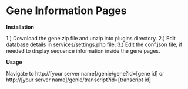 Gene Information Pages
=====================

**Installation**

1.) Download the gene.zip file and unzip into plugins directory.
2.) Edit database details in services/settings.php file.
3.) Edit the conf.json file, if needed to display sequence information inside the gene pages.

**Usage**

Navigate to http://[your server name]/genie/gene?id=[gene id] or http://[your server name]/genie/transcript?id=[transcript id]

